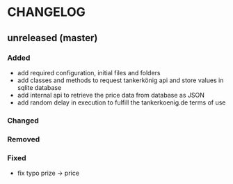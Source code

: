# CHANGELOG

## unreleased (master)

### Added
- add required configuration, initial files and folders
- add classes and methods to request tankerkönig api and store values in sqlite database
- add internal api to retrieve the price data from database as JSON
- add random delay in execution to fulfill the tankerkoenig.de terms of use

### Changed


### Removed


### Fixed
- fix typo prize -> price
